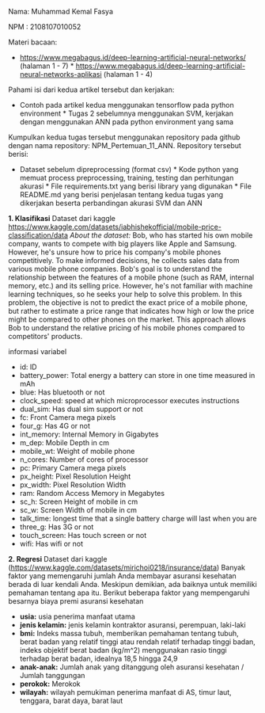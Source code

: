 Nama: Muhammad Kemal Fasya

NPM : 2108107010052

Materi bacaan:
* https://www.megabagus.id/deep-learning-artificial-neural-networks/ (halaman 1 - 7)
⁠⁠* https://www.megabagus.id/deep-learning-artificial-neural-networks-aplikasi (halaman 1 - 4)

Pahami isi dari kedua artikel tersebut dan kerjakan:
* Contoh pada artikel kedua menggunakan tensorflow pada python environment
⁠* Tugas 2 sebelumnya menggunakan SVM, kerjakan dengan menggunakan ANN pada python environment yang sama

Kumpulkan kedua tugas tersebut menggunakan repository pada github dengan nama repository: NPM_Pertemuan_11_ANN. Repository tersebut berisi:
* Dataset sebelum dipreprocessing (format csv)
⁠* Kode python yang memuat process preprocessing, training, testing dan perhitungan akurasi
⁠* File requirements.txt yang berisi library yang digunakan
⁠* File README.md yang berisi penjelasan tentang kedua tugas yang dikerjakan beserta perbandingan akurasi SVM dan ANN

**1. Klasifikasi**
   Dataset dari kaggle https://www.kaggle.com/datasets/iabhishekofficial/mobile-price-classification/data
   _About the dataset:_
   Bob, who has started his own mobile company, wants to compete with big players like Apple and Samsung. However, he's unsure how to price his company's mobile phones 
   competitively. To make informed decisions, he collects sales data from various mobile phone companies.
   Bob's goal is to understand the relationship between the features of a mobile phone (such as RAM, internal memory, etc.) and its selling price. However, he's not familiar
   with machine learning techniques, so he seeks your help to solve this problem.
   In this problem, the objective is not to predict the exact price of a mobile phone, but rather to estimate a price range that indicates how high or low the price might be
   compared to other phones on the market. This approach allows Bob to understand the relative pricing of his mobile phones compared to competitors' products.
   
   informasi variabel
   * id: ID
   * battery_power: Total energy a battery can store in one time measured in mAh
   * blue: Has bluetooth or not
   * clock_speed: speed at which microprocessor executes instructions
   * dual_sim: Has dual sim support or not
   * fc: Front Camera mega pixels
   * four_g: Has 4G or not
   * int_memory: Internal Memory in Gigabytes
   * m_dep: Mobile Depth in cm
   * mobile_wt: Weight of mobile phone
   * n_cores: Number of cores of processor
   * pc: Primary Camera mega pixels
   * px_height: Pixel Resolution Height
   * px_width: Pixel Resolution Width
   * ram: Random Access Memory in Megabytes
   * sc_h: Screen Height of mobile in cm
   * sc_w: Screen Width of mobile in cm
   * talk_time: longest time that a single battery charge will last when you are
   * three_g: Has 3G or not
   * touch_screen: Has touch screen or not
   * wifi: Has wifi or not

**2. Regresi**
   Dataset dari kaggle (https://www.kaggle.com/datasets/mirichoi0218/insurance/data)
   Banyak faktor yang memengaruhi jumlah Anda membayar asuransi kesehatan berada di luar kendali Anda. Meskipun demikian, ada baiknya untuk memiliki pemahaman tentang apa itu.
   Berikut beberapa faktor yang mempengaruhi besarnya biaya premi asuransi kesehatan
   * **usia:** usia penerima manfaat utama
   * **jenis kelamin:** jenis kelamin kontraktor asuransi, perempuan, laki-laki
   * **bmi:** Indeks massa tubuh, memberikan pemahaman tentang tubuh, berat badan yang relatif tinggi atau rendah relatif terhadap tinggi badan, indeks objektif berat badan (kg/m^2) menggunakan rasio tinggi terhadap berat badan, idealnya 18,5 hingga 24,9
   * **anak-anak:** Jumlah anak yang ditanggung oleh asuransi kesehatan / Jumlah tanggungan
   * **perokok:** Merokok
   * **wilayah:** wilayah pemukiman penerima manfaat di AS, timur laut, tenggara, barat daya, barat laut

     
   
